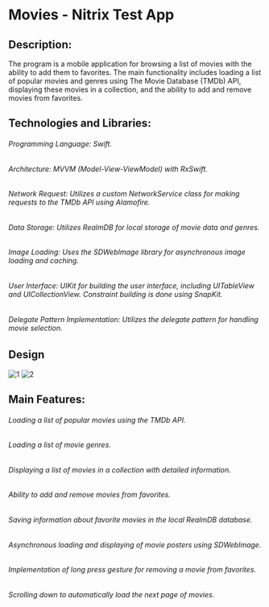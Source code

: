 # Movies - Nitrix Test App


## Description:

The program is a mobile application for browsing a list of movies with the ability to add them to favorites. The main functionality includes loading a list of popular movies and genres using The Movie Database (TMDb) API, displaying these movies in a collection, and the ability to add and remove movies from favorites.

## Technologies and Libraries:

###### Programming Language: Swift.
###### Architecture: MVVM (Model-View-ViewModel) with RxSwift.
###### Network Request: Utilizes a custom NetworkService class for making requests to the TMDb API using Alamofire.
###### Data Storage: Utilizes RealmDB for local storage of movie data and genres.
###### Image Loading: Uses the SDWebImage library for asynchronous image loading and caching.
###### User Interface: UIKit for building the user interface, including UITableView and UICollectionView. Constraint building is done using SnapKit.
###### Delegate Pattern Implementation: Utilizes the delegate pattern for handling movie selection.

## Design
![1](https://github.com/MelnykovMykyta/Movies/assets/127539076/c8cc0b4a-c640-4f49-8b9a-e1fd44c0e4d9)
![2](https://github.com/MelnykovMykyta/Movies/assets/127539076/c86be66a-2883-47a1-a5dc-b0f1e3742a1c)

## Main Features:

###### Loading a list of popular movies using the TMDb API.
###### Loading a list of movie genres.
###### Displaying a list of movies in a collection with detailed information.
###### Ability to add and remove movies from favorites.
###### Saving information about favorite movies in the local RealmDB database.
###### Asynchronous loading and displaying of movie posters using SDWebImage.
###### Implementation of long press gesture for removing a movie from favorites.
###### Scrolling down to automatically load the next page of movies.
